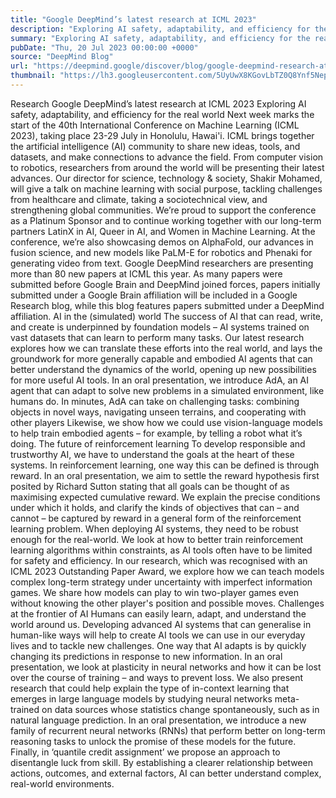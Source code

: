 ```yaml
---
title: "Google DeepMind’s latest research at ICML 2023"
description: "Exploring AI safety, adaptability, and efficiency for the real world"
summary: "Exploring AI safety, adaptability, and efficiency for the real world"
pubDate: "Thu, 20 Jul 2023 00:00:00 +0000"
source: "DeepMind Blog"
url: "https://deepmind.google/discover/blog/google-deepmind-research-at-icml-2023/"
thumbnail: "https://lh3.googleusercontent.com/5UyUwX8KGovLbTZ0Q8Ynf5Nepy-1zyFaVIIwB7ty0Cp1F5wrKrv24aOT91PDo1vpH3T4P0cwtUn1WxxvtU5vqd4J7cBwEK6UsvnTMNL_qramtFbsX28=w528-h297-n-nu-rw"
---
```


Research
Google DeepMind’s latest research at ICML 2023
Exploring AI safety, adaptability, and efficiency for the real world
Next week marks the start of the 40th International Conference on Machine Learning (ICML 2023), taking place 23-29 July in Honolulu, Hawai'i.
ICML brings together the artificial intelligence (AI) community to share new ideas, tools, and datasets, and make connections to advance the field. From computer vision to robotics, researchers from around the world will be presenting their latest advances.
Our director for science, technology & society, Shakir Mohamed, will give a talk on machine learning with social purpose, tackling challenges from healthcare and climate, taking a sociotechnical view, and strengthening global communities.
We’re proud to support the conference as a Platinum Sponsor and to continue working together with our long-term partners LatinX in AI, Queer in AI, and Women in Machine Learning.
At the conference, we’re also showcasing demos on AlphaFold, our advances in fusion science, and new models like PaLM-E for robotics and Phenaki for generating video from text.
Google DeepMind researchers are presenting more than 80 new papers at ICML this year. As many papers were submitted before Google Brain and DeepMind joined forces, papers initially submitted under a Google Brain affiliation will be included in a Google Research blog, while this blog features papers submitted under a DeepMind affiliation.
AI in the (simulated) world
The success of AI that can read, write, and create is underpinned by foundation models – AI systems trained on vast datasets that can learn to perform many tasks. Our latest research explores how we can translate these efforts into the real world, and lays the groundwork for more generally capable and embodied AI agents that can better understand the dynamics of the world, opening up new possibilities for more useful AI tools.
In an oral presentation, we introduce AdA, an AI agent that can adapt to solve new problems in a simulated environment, like humans do. In minutes, AdA can take on challenging tasks: combining objects in novel ways, navigating unseen terrains, and cooperating with other players
Likewise, we show how we could use vision-language models to help train embodied agents – for example, by telling a robot what it’s doing.
The future of reinforcement learning
To develop responsible and trustworthy AI, we have to understand the goals at the heart of these systems. In reinforcement learning, one way this can be defined is through reward.
In an oral presentation, we aim to settle the reward hypothesis first posited by Richard Sutton stating that all goals can be thought of as maximising expected cumulative reward. We explain the precise conditions under which it holds, and clarify the kinds of objectives that can – and cannot – be captured by reward in a general form of the reinforcement learning problem.
When deploying AI systems, they need to be robust enough for the real-world. We look at how to better train reinforcement learning algorithms within constraints, as AI tools often have to be limited for safety and efficiency.
In our research, which was recognised with an ICML 2023 Outstanding Paper Award, we explore how we can teach models complex long-term strategy under uncertainty with imperfect information games. We share how models can play to win two-player games even without knowing the other player's position and possible moves.
Challenges at the frontier of AI
Humans can easily learn, adapt, and understand the world around us. Developing advanced AI systems that can generalise in human-like ways will help to create AI tools we can use in our everyday lives and to tackle new challenges.
One way that AI adapts is by quickly changing its predictions in response to new information. In an oral presentation, we look at plasticity in neural networks and how it can be lost over the course of training – and ways to prevent loss.
We also present research that could help explain the type of in-context learning that emerges in large language models by studying neural networks meta-trained on data sources whose statistics change spontaneously, such as in natural language prediction.
In an oral presentation, we introduce a new family of recurrent neural networks (RNNs) that perform better on long-term reasoning tasks to unlock the promise of these models for the future.
Finally, in ‘quantile credit assignment’ we propose an approach to disentangle luck from skill. By establishing a clearer relationship between actions, outcomes, and external factors, AI can better understand complex, real-world environments.